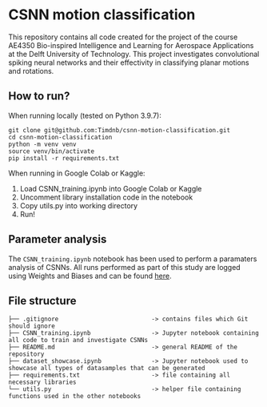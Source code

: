 # CSNN motion classification
This repository contains all code created for the project of the course AE4350 Bio-inspired Intelligence and Learning for Aerospace Applications at the Delft University of Technology. This project investigates convolutional spiking neural networks and their effectivity in classifying planar motions and rotations. 

## How to run?
When running locally (tested on Python 3.9.7):

```
git clone git@github.com:Timdnb/csnn-motion-classification.git
cd csnn-motion-classification
python -m venv venv
source venv/bin/activate
pip install -r requirements.txt
```

When running in Google Colab or Kaggle:
1. Load CSNN_training.ipynb into Google Colab or Kaggle
2. Uncomment library installation code in the notebook
3. Copy utils.py into working directory
4. Run!

## Parameter analysis
The `CSNN_training.ipynb` notebook has been used to perform a paramaters analysis of CSNNs. All runs performed as part of this study are logged using Weights and Biases and can be found [here](https://wandb.ai/timdb/CSNN-motion-classification).

## File structure
```
├── .gitignore                          -> contains files which Git should ignore
├── CSNN_training.ipynb                 -> Jupyter notebook containing all code to train and investigate CSNNs
├── README.md                           -> general README of the repository
├── dataset_showcase.ipynb              -> Jupyter notebook used to showcase all types of datasamples that can be generated
├── requirements.txt                    -> file containing all necessary libraries
└── utils.py                            -> helper file containing functions used in the other notebooks
```